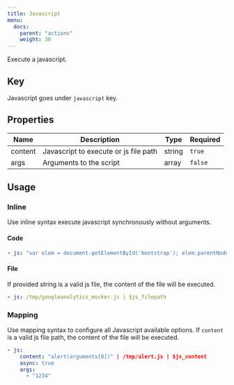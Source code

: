 ```yaml
---
title: Javascript
menu:
  docs:
    parent: "actions"
    weight: 30
---
```


Execute a javascript.
## Key

Javascript goes under `javascript` key.

## Properties

Name|Description|Type|Required
---|---|---|---
content|Javascript to execute or js file path|string|`true`
args|Arguments to the script|array<any>|`false`

## Usage

### Inline

Use inline syntax execute javascript synchronously without arguments.
#### Code

```yaml
- js: "var elem = document.getElementById('bootstrap'); elem.parentNode.removeChild(elem)" | $js_content
```

#### File

If provided string is a valid js file, the content of the file will be executed.
```yaml
- js: /tmp/googleanalytics_mocker.js | $js_filepath
```

### Mapping

Use mapping syntax to configure all Javascript available options.
If `content` is a valid js file path, the content of the file will be executed.
```yaml
- js:
    content: "alert(arguments[0])" | /tmp/alert.js | $js_content
    async: true
    args:
      - "1234"

```
